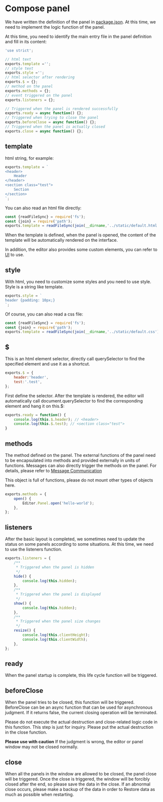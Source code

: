 # Compose panel

We have written the definition of the panel in [package.json](./panel.md). At this time, we need to implement the logic function of the panel.

At this time, you need to identify the main entry file in the panel definition and fill in its content:

```javascript
'use strict';

// html text
exports.template ='';
// style text
exports.style ='';
// html selector after rendering
exports.$ = {};
// method on the panel
exports.methods = {};
// event triggered on the panel
exports.listeners = {};

// Triggered when the panel is rendered successfully
exports.ready = async function() {};
// Triggered when trying to close the panel
exports.beforeClose = async function() {};
// Triggered when the panel is actually closed
exports.close = async function() {};
```

## template

html string, for example:

```javascript
exports.template = `
<header>
    Header
</header>
<section class="test">
    Section
</section>
`;
```

You can also read an html file directly:

```javascript
const {readFileSync} = require('fs');
const {join} = require('path');
exports.template = readFileSync(join(__dirname,'../static/default.html'),'utf8');
```

When the template is defined, when the panel is opened, the content of the template will be automatically rendered on the interface.

In addition, the editor also provides some custom elements, you can refer to [UI](editor/extension/ui.md) to use.

## style

With html, you need to customize some styles and you need to use style. Style is a string like template.

```javascript
exports.style = `
header {padding: 10px;}
`;
```

Of course, you can also read a css file:

```javascript
const {readFileSync} = require('fs');
const {join} = require('path');
exports.template = readFileSync(join(__dirname,'../static/default.css'),'utf8');
```

## $

This is an html element selector, directly call querySelector to find the specified element and use it as a shortcut.

```javascript
exports.$ = {
    header:'header',
    test:'.test',
};
```

First define the selector. After the template is rendered, the editor will automatically call document.querySelector to find the corresponding element and hang it on this.$:

```javascript
exports.ready = function() {
    console.log(this.$.header); // <header>
    console.log(this.$.test); // <section class="test">
}
```

## methods

The method defined on the panel. The external functions of the panel need to be encapsulated into methods and provided externally in units of functions. Messages can also directly trigger the methods on the panel. For details, please refer to [Message Communication](./contributions-messages.md)

This object is full of functions, please do not mount other types of objects here.

```javascript
exports.methods = {
    open() {
        Editor.Panel.open('hello-world');
    },
};
```

## listeners

After the basic layout is completed, we sometimes need to update the status on some panels according to some situations. At this time, we need to use the listeners function.

```javascript
exports.listeners = {
    /**
     * Triggered when the panel is hidden
     */
    hide() {
        console.log(this.hidden);
    },
    /**
     * Triggered when the panel is displayed
     */
    show() {
        console.log(this.hidden);
    },
    /**
     * Triggered when the panel size changes
     */
    resize() {
        console.log(this.clientHeight);
        console.log(this.clientWidth);
    },
};
```

## ready

When the panel startup is complete, this life cycle function will be triggered.

## beforeClose

When the panel tries to be closed, this function will be triggered. BeforeClose can be an async function that can be used for asynchronous judgment. If it returns false, the current closing operation will be terminated.

Please do not execute the actual destruction and close-related logic code in this function. This step is just for inquiry. Please put the actual destruction in the close function.

**Please use with caution** If the judgment is wrong, the editor or panel window may not be closed normally.

## close

When all the panels in the window are allowed to be closed, the panel close will be triggered. Once the close is triggered, the window will be forcibly closed after the end, so please save the data in the close. If an abnormal close occurs, please make a backup of the data in order to Restore data as much as possible when restarting.